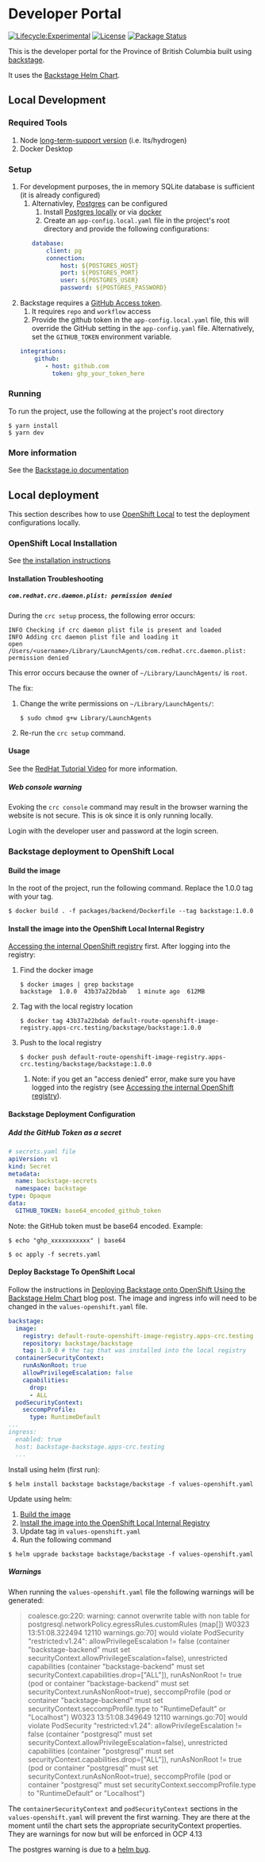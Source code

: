 # Developer Portal

[![Lifecycle:Experimental](https://img.shields.io/badge/Lifecycle-Experimental-339999)](https://github.com/bcgov/repomountie/blob/master/doc/lifecycle-badges.md)
[![License](https://img.shields.io/badge/License-Apache%202.0-blue.svg)](LICENSE)
[![Package Status](https://github.com/bcgov/developer-portal/actions/workflows/on-push.yaml/badge.svg)](https://github.com/bcgov/developer-portal/actions/workflows/on-push.yaml)

This is the developer portal for the Province of British Columbia built using [backstage](https://backstage.io). 

It uses the [Backstage Helm Chart](https://github.com/backstage/charts).

## Local Development

### Required Tools
1. Node [long-term-support version](https://nodejs.dev/en/about/releases/) (i.e. lts/hydrogen)
1. Docker Desktop

### Setup
1. For development purposes, the in memory SQLite database is sufficient (it is already configured)
    1. Alternativley, [Postgres](https://www.postgresql.org) can be configured 
        1. Install [Postgres locally](https://www.postgresql.org/download/) or via [docker](https://hub.docker.com/_/postgres)
        1. Create an `app-config.local.yaml` file in the project's root directory and provide the following configurations:
        ```yaml
        database:
            client: pg
            connection:
                host: ${POSTGRES_HOST}
                port: ${POSTGRES_PORT}
                user: ${POSTGRES_USER}
                password: ${POSTGRES_PASSWORD}
        ```
1. Backstage requires a [GitHub Access token](https://docs.github.com/en/authentication/keeping-your-account-and-data-secure/creating-a-personal-access-token). 
    1. It requires `repo` and `workflow` access
    1. Provide the github token in the `app-config.local.yaml` file, this will override the GitHub setting in the `app-config.yaml` file. Alternatively, set the `GITHUB_TOKEN` environment variable.
    ```yaml
    integrations:
        github:
           - host: github.com
             token: ghp_your_token_here 
    ```

### Running
To run the project, use the following at the project's root directory
```
$ yarn install
$ yarn dev
```

### More information
See the [Backstage.io documentation](https://backstage.io/docs/getting-started/)

## Local deployment
This section describes how to use [OpenShift Local](https://developers.redhat.com/products/openshift-local/overview) to test the deployment configurations locally.

### OpenShift Local Installation

See [the installation instructions](https://access.redhat.com/documentation/en-us/red_hat_openshift_local/2.15)

#### Installation Troubleshooting

##### `com.redhat.crc.daemon.plist: permission denied` 

During the `crc setup` process, the following error occurs:

```
INFO Checking if crc daemon plist file is present and loaded
INFO Adding crc daemon plist file and loading it
open /Users/<username>/Library/LaunchAgents/com.redhat.crc.daemon.plist: permission denied
```

This error occurs because the owner of `~/Library/LaunchAgents/` is `root`.

The fix:

1. Change the write permissions on `~/Library/LaunchAgents/`:

    ```
    $ sudo chmod g+w Library/LaunchAgents
    ```

1. Re-run the `crc setup` command.


#### Usage

See the [RedHat Tutorial Video](https://developers.redhat.com/products/openshift-local/getting-started) for more information.


##### Web console warning

Evoking the `crc console` command may result in the browser warning the website is not secure. This is ok since it is only running locally. 

Login with the developer user and password at the login screen.


### Backstage deployment to OpenShift Local

#### Build the image

In the root of the project, run the following command. Replace the 1.0.0 tag with your tag.
```shell
$ docker build . -f packages/backend/Dockerfile --tag backstage:1.0.0
```

#### Install the image into the OpenShift Local Internal Registry

[Accessing the internal OpenShift registry](https://access.redhat.com/documentation/en-us/red_hat_openshift_local/2.15/html/getting_started_guide/using_gsg#accessing-the-internal-openshift-registry_gsg) first. After logging into the registry:


1. Find the docker image
    ```shell
    $ docker images | grep backstage
    backstage  1.0.0  43b37a22bdab   1 minute ago  612MB
    ```
1. Tag with the local registry location
    ```shell
    $ docker tag 43b37a22bdab default-route-openshift-image-registry.apps-crc.testing/backstage/backstage:1.0.0
    ```
1. Push to the local registry
    ```
    $ docker push default-route-openshift-image-registry.apps-crc.testing/backstage/backstage:1.0.0
    ```
    1. Note: if you get an "access denied" error, make sure you have logged into the registry (see [Accessing the internal OpenShift registry](https://access.redhat.com/documentation/en-us/red_hat_openshift_local/2.15/html/getting_started_guide/using_gsg#accessing-the-internal-openshift-registry_gsg)).


#### Backstage Deployment Configuration

##### Add the GitHub Token as a secret
```yaml
# secrets.yaml file
apiVersion: v1
kind: Secret
metadata:
  name: backstage-secrets
  namespace: backstage
type: Opaque
data:
  GITHUB_TOKEN: base64_encoded_github_token
```

Note: the GitHub token must be base64 encoded. Example:
```shell
$ echo "ghp_xxxxxxxxxxx" | base64
```

```shell
$ oc apply -f secrets.yaml
```

#### Deploy Backstage To OpenShift Local

Follow the instructions in [Deploying Backstage onto OpenShift Using the Backstage Helm Chart](https://janus-idp.io/blog/deploying-backstage-onto-openshift-using-helm) blog post. The image and ingress info will need to be changed in the `values-openshift.yaml` file. 

```yaml
backstage:
  image:
    registry: default-route-openshift-image-registry.apps-crc.testing
    repository: backstage/backstage
    tag: 1.0.0 # the tag that was installed into the local registry
  containerSecurityContext:
    runAsNonRoot: true
    allowPrivilegeEscalation: false
    capabilities:
      drop:
      - ALL
  podSecurityContext:
    seccompProfile:
      type: RuntimeDefault
...
ingress:
  enabled: true
  host: backstage-backstage.apps-crc.testing
  ...
```

Install using helm (first run):
```shell
$ helm install backstage backstage/backstage -f values-openshift.yaml
```

Update using helm:
1. [Build the image](#build-the-image)
1. [Install the image into the OpenShift Local Internal Registry](#install-the-image-into-the-openshift-local-internal-registry)
1. Update tag in `values-openshift.yaml`
1. Run the following command

```shell
$ helm upgrade backstage backstage/backstage -f values-openshift.yaml
```

##### Warnings
When running the `values-openshift.yaml` file the following warnings will be generated:

>coalesce.go:220: warning: cannot overwrite table with non table for postgresql.networkPolicy.egressRules.customRules (map[])
W0323 13:51:08.322494   12110 warnings.go:70] would violate PodSecurity "restricted:v1.24": allowPrivilegeEscalation != false (container "backstage-backend" must set securityContext.allowPrivilegeEscalation=false), unrestricted capabilities (container "backstage-backend" must set securityContext.capabilities.drop=["ALL"]), runAsNonRoot != true (pod or container "backstage-backend" must set securityContext.runAsNonRoot=true), seccompProfile (pod or container "backstage-backend" must set securityContext.seccompProfile.type to "RuntimeDefault" or "Localhost")
>W0323 13:51:08.349649   12110 warnings.go:70] would violate PodSecurity "restricted:v1.24": allowPrivilegeEscalation != false (container "postgresql" must set securityContext.allowPrivilegeEscalation=false), unrestricted capabilities (container "postgresql" must set securityContext.capabilities.drop=["ALL"]), runAsNonRoot != true (pod or container "postgresql" must set securityContext.runAsNonRoot=true), seccompProfile (pod or container "postgresql" must set securityContext.seccompProfile.type to "RuntimeDefault" or "Localhost")

The `containerSecurityContext` and `podSecurityContext` sections in the  `values-openshift.yaml` will prevent the first warning. They are there at the moment until the chart sets the appropriate securityContext properties. They are warnings for now but will be enforced in OCP 4.13

The postgres warning is due to a [helm bug](https://github.com/helm/helm/pull/11440). 
